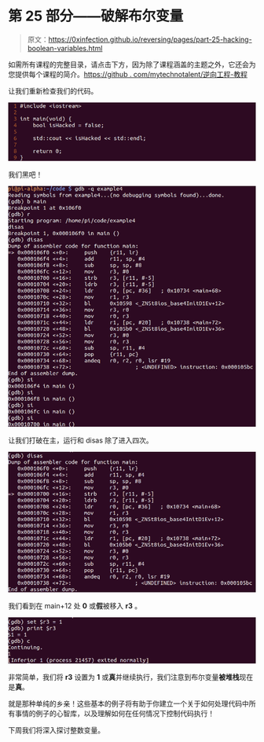 # 第 25 部分——破解布尔变量

> 原文：<https://0xinfection.github.io/reversing/pages/part-25-hacking-boolean-variables.html>

如需所有课程的完整目录，请点击下方，因为除了课程涵盖的主题之外，它还会为您提供每个课程的简介。[https://github . com/mytechnotalent/逆向工程-教程](https://github.com/mytechnotalent/Reverse-Engineering-Tutorial)

让我们重新检查我们的代码。

![](img/a1199cb59efc8beb496a9c10912feee0.png)

我们黑吧！

![](img/180680b6df12a1086c5f78b6426064c4.png)

让我们打破在主，运行和 disas 除了进入四次。

![](img/a765bf0534e2748faf8d89f1b88daecb.png)

我们看到在 main+12 处 **0** 或**假**被移入 **r3** 。

![](img/505a29aa11c90f99135802d8b2268d1e.png)

非常简单，我们将 **r3** 设置为 **1** 或**真**并继续执行，我们注意到布尔变量**被堆栈**现在是**真**。

就是那种单纯的乡亲！这些基本的例子将有助于你建立一个关于如何处理代码中所有事情的例子的心智库，以及理解如何在任何情况下控制代码执行！

下周我们将深入探讨整数变量。